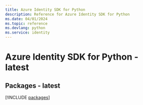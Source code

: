 ```yaml
---
title: Azure Identity SDK for Python
description: Reference for Azure Identity SDK for Python
ms.date: 04/01/2024
ms.topic: reference
ms.devlang: python
ms.service: identity
---
```

# Azure Identity SDK for Python - latest
## Packages - latest
[!INCLUDE [packages](identity-index.md)]